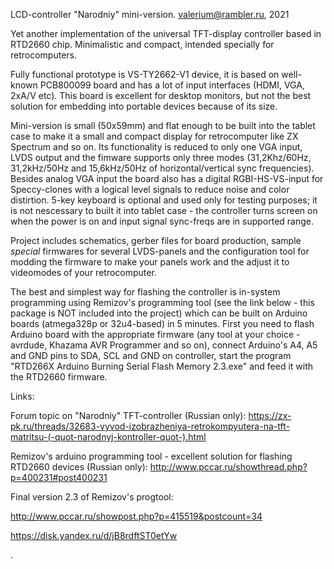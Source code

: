 LCD-controller "Narodniy" mini-version. 
valerium@rambler.ru, 2021

Yet another implementation of the universal TFT-display controller based in RTD2660 chip.
Minimalistic and compact, intended specially for retrocomputers.

Fully functional prototype is VS-TY2662-V1 device, it is based on well-known PCB800099 board and has 
a lot of input interfaces (HDMI, VGA, 2xA/V etc). This board is excellent for desktop monitors, but 
not the best solution for embedding into portable devices because of its size. 

Mini-version is small (50x59mm) and flat enough to be built into the tablet case to make it a small and 
compact display for retrocomputer like ZX Spectrum and so on. Its functionality is reduced to only one 
VGA input, LVDS output and the fimware supports only three modes (31,2Khz/60Hz, 31,2kHz/50Hz and 
15,6kHz/50Hz of horizontal/vertical sync frequencies). 
Besides analog VGA input the board also has a digital RGBI-HS-VS-input for Speccy-clones with a logical 
level signals to reduce noise and color distirtion.
5-key keyboard is optional and used only for testing purposes; it is not nescessary to built it into 
tablet case - the controller turns screen on when the power is on and input signal sync-freqs are in 
supported range.

Project includes schematics, gerber files for board production, sample *special* firmwares for several 
LVDS-panels and the configuration tool for modding the firmware to make your panels work and the adjust 
it to videomodes of your retrocomputer.

The best and simplest way for flashing the controller is in-system programming using Remizov's programming 
tool (see the link below - this package is NOT included into the project) which can be built on Arduino 
boards (atmega328p or 32u4-based) in 5 minutes.
First you need to flash Arduino board with the appropriate firmware (any tool at your choice - avrdude, 
Khazama AVR Programmer and so on), connect Arduino's A4, A5 and GND pins to SDA, SCL and GND on controller, 
start the program "RTD266X Arduino Burning Serial Flash Memory 2.3.exe" and feed it with the RTD2660 firmware.



Links:
     
Forum topic on "Narodniy" TFT-controller (Russian only):
https://zx-pk.ru/threads/32683-vyvod-izobrazheniya-retrokompyutera-na-tft-matritsu-(-quot-narodnyj-kontroller-quot-).html

Remizov's arduino programming tool - excellent solution for flashing RTD2660 devices (Russian only):
http://www.pccar.ru/showthread.php?p=400231#post400231


Final version 2.3 of Remizov's progtool:

http://www.pccar.ru/showpost.php?p=415519&postcount=34

https://disk.yandex.ru/d/jB8rdftST0etYw

.
